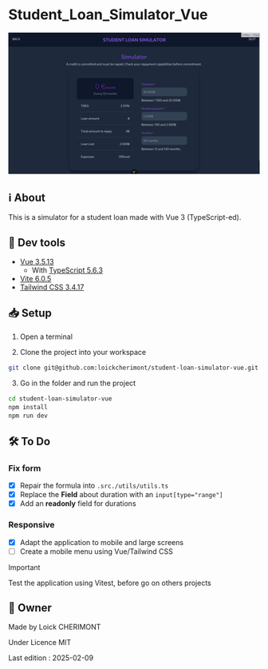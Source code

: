 # Student_Loan_Simulator_Vue

<!-- replace this sample image by an app screenshot -->
![Preview for the application](/github/preview.png)


## :information_source: About  

This is a simulator for a student loan made with Vue 3 (TypeScript-ed).


## :wrench: Dev tools
- [Vue 3.5.13](https://vuejs.org/ 'Vue 3 official website')
    * With [TypeScript 5.6.3](https://www.typescriptlang.org/ 'TypeScript official website')
- [Vite 6.0.5](https://vite.dev/ 'Vite official website')
- [Tailwind CSS 3.4.17](https://tailwindcss.com/ 'Tailwind CSS official website')

<!-- ### Prerequisites -->


## :inbox_tray: Setup

1. Open a terminal 

2. Clone the project into your workspace

```bash
git clone git@github.com:loickcherimont/student-loan-simulator-vue.git
```
3. Go in the folder and run the project

```bash
cd student-loan-simulator-vue
npm install
npm run dev
```


<!-- ### How to run ?

To Do ... -->

## :hammer_and_wrench: To Do

### Fix form
- [x] Repair the formula into `.src./utils/utils.ts`
- [x] Replace the **Field** about duration with an `input[type="range"]`
- [x] Add an **readonly** field for durations

### Responsive
- [x] Adapt the application to mobile and large screens
- [ ] Create a mobile menu using Vue/Tailwind CSS

> [!IMPORTANT]  
> Test the application using Vitest, before go on others projects


## :key: Owner

Made by Loick CHERIMONT 

Under Licence MIT  

Last edition : 2025-02-09
